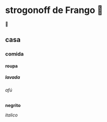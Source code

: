 # strogonoff de Frango :chicken:

:meat_on_bone:

## casa

### comida

#### roupa

##### lavada

###### afú

**negrito**

_italico_



